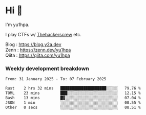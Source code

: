 # Hi 👋

I'm yu1hpa.

I play CTFs w/ [Thehackerscrew](https://www.thehackerscrew.team/) etc.

Blog : https://blog.y2a.dev  
Zenn : https://zenn.dev/yu1hpa  
Qiita : https://qiita.com/yu1hpa  

### Weekly development breakdown

<!--START_SECTION:waka-->

```txt
From: 31 January 2025 - To: 07 February 2025

Rust    2 hrs 32 mins   ████████████████████░░░░░   79.76 %
TOML    23 mins         ███░░░░░░░░░░░░░░░░░░░░░░   12.15 %
Bash    13 mins         █▓░░░░░░░░░░░░░░░░░░░░░░░   07.04 %
JSON    1 min           ░░░░░░░░░░░░░░░░░░░░░░░░░   00.55 %
Other   0 secs          ░░░░░░░░░░░░░░░░░░░░░░░░░   00.51 %
```

<!--END_SECTION:waka-->

